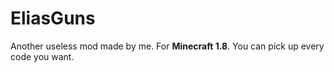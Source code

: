 # EliasGuns
Another useless mod made by me. For <b>Minecraft 1.8</b>. You can pick up every code you want.
